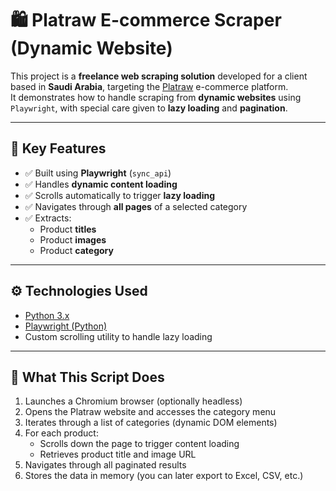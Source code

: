 # 🛍️ Platraw E-commerce Scraper (Dynamic Website)

This project is a **freelance web scraping solution** developed for a client based in **Saudi Arabia**, targeting the [Platraw](https://store.platraw.com/ar) e-commerce platform.  
It demonstrates how to handle scraping from **dynamic websites** using `Playwright`, with special care given to **lazy loading** and **pagination**.

---

## 🚀 Key Features

- ✅ Built using **Playwright** (`sync_api`)
- ✅ Handles **dynamic content loading**
- ✅ Scrolls automatically to trigger **lazy loading**
- ✅ Navigates through **all pages** of a selected category
- ✅ Extracts:
  - Product **titles**
  - Product **images**
  - Product **category**

---

## ⚙️ Technologies Used

- [Python 3.x](https://www.python.org/)
- [Playwright (Python)](https://playwright.dev/python/)
- Custom scrolling utility to handle lazy loading

---

## 🧠 What This Script Does

1. Launches a Chromium browser (optionally headless)
2. Opens the Platraw website and accesses the category menu
3. Iterates through a list of categories (dynamic DOM elements)
4. For each product:
   - Scrolls down the page to trigger content loading
   - Retrieves product title and image URL
5. Navigates through all paginated results
6. Stores the data in memory (you can later export to Excel, CSV, etc.)
